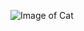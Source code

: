 ![Image of Cat](https://previews.123rf.com/images/adogslifephoto/adogslifephoto1406/adogslifephoto140600037/29200351-%E5%A4%A7%E4%BA%BA%E3%81%AE%E6%AF%8D%E3%82%AA%E3%83%AC%E3%83%B3%E3%82%B8%E3%81%A8%E7%99%BD%E7%8C%AB%E5%BD%BC%E5%A5%B3%E8%8B%A5%E3%81%84%E5%AD%90%E3%83%8D%E3%82%B3%E3%81%A8%E5%BA%A7%E3%81%A3%E3%81%A6%E3%81%84%E3%81%BE%E3%81%99%E3%80%82.jpg)
